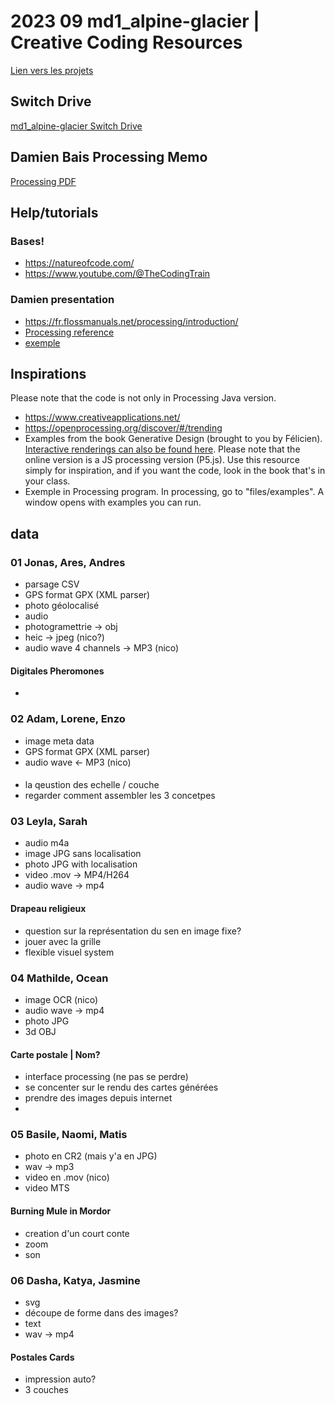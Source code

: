 # 2023 09 md1_alpine-glacier | Creative Coding Resources

[Lien vers les projets](RENDU/)

## Switch Drive

[md1_alpine-glacier Switch Drive](https://drive.switch.ch/index.php/s/oaMFykQOKPN4VcE?path=%2F)


## Damien Bais Processing Memo

[Processing PDF](https://github.com/randomDam/memo_processing)

## Help/tutorials

### Bases!

- https://natureofcode.com/
- https://www.youtube.com/@TheCodingTrain

### Damien presentation

- https://fr.flossmanuals.net/processing/introduction/
- [Processing reference](https://processing.org/reference)
- [exemple](https://processing.org/examples/)

## Inspirations
Please note that the code is not only in Processing Java version.

- https://www.creativeapplications.net/
- https://openprocessing.org/discover/#/trending
- Examples from the book Generative Design (brought to you by Félicien). [Interactive renderings can also be found here](http://www.generative-gestaltung.de/2/). Please note that the online version is a JS processing version (P5.js). Use this resource simply for inspiration, and if you want the code, look in the book that's in your class. 
- Exemple in Processing program. In processing, go to "files/examples". A window opens with examples you can run.


## data 

### 01 Jonas, Ares, Andres
- parsage CSV
- GPS format GPX (XML parser)
- photo géolocalisé
- audio
- photogramettrie -> obj
- heic -> jpeg (nico?)
- audio wave 4 channels -> MP3 (nico)

#### Digitales Pheromones

- 

### 02 Adam, Lorene, Enzo
- image meta data
- GPS format GPX (XML parser)
- audio wave <- MP3 (nico)
    
#### 

- la qeustion des echelle / couche
- regarder comment assembler les 3 concetpes

### 03 Leyla, Sarah
- audio m4a
- image JPG sans localisation
- photo JPG with localisation
- video .mov -> MP4/H264
- audio wave -> mp4

#### Drapeau religieux

- question sur la représentation du sen en image fixe?
- jouer avec la grille
- flexible visuel system


### 04 Mathilde, Ocean
- image OCR (nico)
- audio wave -> mp4
- photo JPG
- 3d OBJ

#### Carte postale | Nom?

- interface processing (ne pas se perdre)
- se concenter sur le rendu des cartes générées
- prendre des images depuis internet
- 


### 05 Basile, Naomi, Matis
- photo en CR2 (mais y'a en JPG)
- wav -> mp3
- video en .mov (nico)
- video MTS

#### Burning Mule in Mordor

- creation d'un court conte
- zoom
- son


### 06 Dasha, Katya, Jasmine
- svg
- découpe de forme dans des images?
- text
- wav -> mp4

#### Postales Cards

- impression auto?
- 3 couches
